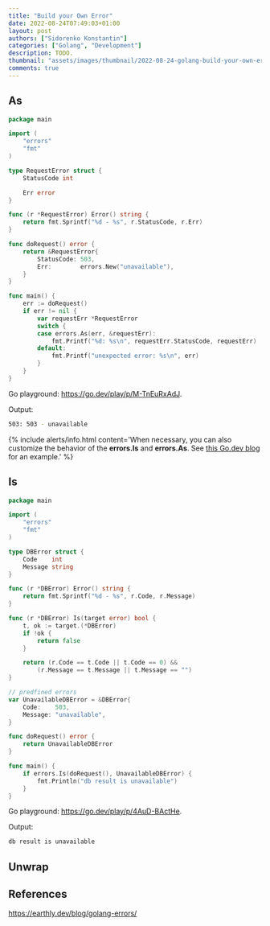 ```yaml
---
title: "Build your Own Error"
date: 2022-08-24T07:49:03+01:00
layout: post
authors: ["Sidorenko Konstantin"]
categories: ["Golang", "Development"]
description: TODO.
thumbnail: "assets/images/thumbnail/2022-08-24-golang-build-your-own-error.jpg"
comments: true
---
```


## As

```go
package main

import (
	"errors"
	"fmt"
)

type RequestError struct {
	StatusCode int

	Err error
}

func (r *RequestError) Error() string {
	return fmt.Sprintf("%d - %s", r.StatusCode, r.Err)
}

func doRequest() error {
	return &RequestError{
		StatusCode: 503,
		Err:        errors.New("unavailable"),
	}
}

func main() {
	err := doRequest()
	if err != nil {
		var requestErr *RequestError
		switch {
		case errors.As(err, &requestErr):
			fmt.Printf("%d: %s\n", requestErr.StatusCode, requestErr)
		default:
			fmt.Printf("unexpected error: %s\n", err)
		}
	}
}
```

Go playground: <https://go.dev/play/p/M-TnEuRxAdJ>.

Output:

```bash
503: 503 - unavailable
```

{% include alerts/info.html content='When necessary, you can also customize the behavior of the <strong>errors.Is</strong> and <strong>errors.As</strong>. See <a href="https://go.dev/blog/go1.13-errors">this Go.dev blog</a> for an example.' %}

## Is

```go
package main

import (
	"errors"
	"fmt"
)

type DBError struct {
	Code    int
	Message string
}

func (r *DBError) Error() string {
	return fmt.Sprintf("%d - %s", r.Code, r.Message)
}

func (r *DBError) Is(target error) bool {
	t, ok := target.(*DBError)
	if !ok {
		return false
	}

	return (r.Code == t.Code || t.Code == 0) &&
		(r.Message == t.Message || t.Message == "")
}

// predfined errors
var UnavailableDBError = &DBError{
	Code:    503,
	Message: "unavailable",
}

func doRequest() error {
	return UnavailableDBError
}

func main() {
	if errors.Is(doRequest(), UnavailableDBError) {
		fmt.Println("db result is unavailable")
	}
}
```

Go playground: <https://go.dev/play/p/4AuD-BActHe>.

Output:

```bash
db result is unavailable
```

## Unwrap

## References

<https://earthly.dev/blog/golang-errors/>
